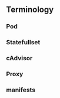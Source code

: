 ## Terminology



### Pod





### Statefullset





### cAdvisor





### Proxy





### manifests 







